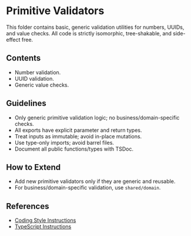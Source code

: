 # Primitive Validators

This folder contains basic, generic validation utilities for numbers, UUIDs, and value checks. All code is strictly
isomorphic, tree-shakable, and side-effect free.

## Contents

- Number validation.
- UUID validation.
- Generic value checks.

## Guidelines

- Only generic primitive validation logic; no business/domain-specific checks.
- All exports have explicit parameter and return types.
- Treat inputs as immutable; avoid in-place mutations.
- Use type-only imports; avoid barrel files.
- Document all public functions/types with TSDoc.

## How to Extend

- Add new primitive validators only if they are generic and reusable.
- For business/domain-specific validation, use `shared/domain`.

## References

- [Coding Style Instructions](../../../.github/instructions/coding-style.instructions.md)
- [TypeScript Instructions](../../../.github/instructions/typescript.instructions.md)
